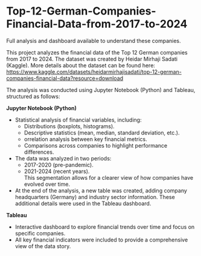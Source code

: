 # Top-12-German-Companies-Financial-Data-from-2017-to-2024
Full analysis and dashboard available to understand these companies.

This project analyzes the financial data of the Top 12 German companies from 2017 to 2024.
The dataset was created by Heidar Mirhaji Sadati (Kaggle). More details about the dataset can be found here:
https://www.kaggle.com/datasets/heidarmirhajisadati/top-12-german-companies-financial-data?resource=download

The analysis was conducted using Jupyter Notebook (Python) and Tableau, structured as follows:

**Jupyter Notebook (Python)**
- Statistical analysis of financial variables, including:
  - Distributions (boxplots, histograms).
  - Descriptive statistics (mean, median, standard deviation, etc.).
  - orrelation analysis between key financial metrics.
  - Comparisons across companies to highlight performance differences.
- The data was analyzed in two periods:
  - 2017-2020 (pre-pandemic).
  - 2021-2024 (recent years).  
    This segmentation allows for a clearer view of how companies have evolved over time.
- At the end of the analysis, a new table was created, adding company headquarters (Germany) and industry sector information. These additional details were used in the Tableau dashboard.
  
**Tableau**
- Interactive dashboard to explore financial trends over time and focus on specific companies.
- All key financial indicators were included to provide a comprehensive view of the data story.
